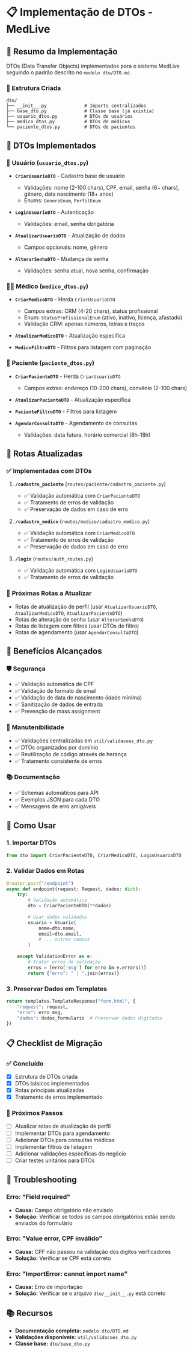 # 📋 Implementação de DTOs - MedLive

## 🎯 Resumo da Implementação

DTOs (Data Transfer Objects) implementados para o sistema MedLive seguindo o padrão descrito no `modelo dto/DTO.md`.

### 📁 Estrutura Criada

```
dto/
├── __init__.py              # Imports centralizados
├── base_dto.py              # Classe base (já existia)
├── usuario_dtos.py          # DTOs de usuários
├── medico_dtos.py           # DTOs de médicos
└── paciente_dtos.py         # DTOs de pacientes
```

## 📝 DTOs Implementados

### 👤 **Usuário** (`usuario_dtos.py`)

- **`CriarUsuarioDTO`** - Cadastro base de usuário
  - Validações: nome (2-100 chars), CPF, email, senha (6+ chars), gênero, data nascimento (18+ anos)
  - Enums: `GeneroEnum`, `PerfilEnum`

- **`LoginUsuarioDTO`** - Autenticação
  - Validações: email, senha obrigatória

- **`AtualizarUsuarioDTO`** - Atualização de dados
  - Campos opcionais: nome, gênero

- **`AlterarSenhaDTO`** - Mudança de senha
  - Validações: senha atual, nova senha, confirmação

### 👨‍⚕️ **Médico** (`medico_dtos.py`)

- **`CriarMedicoDTO`** - Herda `CriarUsuarioDTO`
  - Campos extras: CRM (4-20 chars), status profissional
  - Enum: `StatusProfissionalEnum` (ativo, inativo, licença, afastado)
  - Validação CRM: apenas números, letras e traços

- **`AtualizarMedicoDTO`** - Atualização específica
- **`MedicoFiltroDTO`** - Filtros para listagem com paginação

### 👥 **Paciente** (`paciente_dtos.py`)

- **`CriarPacienteDTO`** - Herda `CriarUsuarioDTO`
  - Campos extras: endereço (10-200 chars), convênio (2-100 chars)

- **`AtualizarPacienteDTO`** - Atualização específica
- **`PacienteFiltroDTO`** - Filtros para listagem
- **`AgendarConsultaDTO`** - Agendamento de consultas
  - Validações: data futura, horário comercial (8h-18h)

## 🔧 Rotas Atualizadas

### ✅ **Implementadas com DTOs**

1. **`/cadastro_paciente`** (`routes/paciente/cadastro_paciente.py`)
   - ✅ Validação automática com `CriarPacienteDTO`
   - ✅ Tratamento de erros de validação
   - ✅ Preservação de dados em caso de erro

2. **`/cadastro_medico`** (`routes/medico/cadastro_medico.py`)
   - ✅ Validação automática com `CriarMedicoDTO`
   - ✅ Tratamento de erros de validação
   - ✅ Preservação de dados em caso de erro

3. **`/login`** (`routes/auth_routes.py`)
   - ✅ Validação automática com `LoginUsuarioDTO`
   - ✅ Tratamento de erros de validação

### 🔄 **Próximas Rotas a Atualizar**

- Rotas de atualização de perfil (usar `AtualizarUsuarioDTO`, `AtualizarMedicoDTO`, `AtualizarPacienteDTO`)
- Rotas de alteração de senha (usar `AlterarSenhaDTO`)
- Rotas de listagem com filtros (usar DTOs de filtro)
- Rotas de agendamento (usar `AgendarConsultaDTO`)

## 🎯 Benefícios Alcançados

### 🛡️ **Segurança**
- ✅ Validação automática de CPF
- ✅ Validação de formato de email
- ✅ Validação de data de nascimento (idade mínima)
- ✅ Sanitização de dados de entrada
- ✅ Prevenção de mass assignment

### 🔧 **Manutenibilidade**
- ✅ Validações centralizadas em `util/validacoes_dto.py`
- ✅ DTOs organizados por domínio
- ✅ Reutilização de código através de herança
- ✅ Tratamento consistente de erros

### 📚 **Documentação**
- ✅ Schemas automáticos para API
- ✅ Exemplos JSON para cada DTO
- ✅ Mensagens de erro amigáveis

## 🚀 Como Usar

### **1. Importar DTOs**

```python
from dto import CriarPacienteDTO, CriarMedicoDTO, LoginUsuarioDTO
```

### **2. Validar Dados em Rotas**

```python
@router.post("/endpoint")
async def endpoint(request: Request, dados: dict):
    try:
        # Validação automática
        dto = CriarPacienteDTO(**dados)
        
        # Usar dados validados
        usuario = Usuario(
            nome=dto.nome,
            email=dto.email,
            # ... outros campos
        )
        
    except ValidationError as e:
        # Tratar erros de validação
        erros = [erro['msg'] for erro in e.errors()]
        return {"erro": " | ".join(erros)}
```

### **3. Preservar Dados em Templates**

```python
return templates.TemplateResponse("form.html", {
    "request": request,
    "erro": erro_msg,
    "dados": dados_formulario  # Preservar dados digitados
})
```

## 📋 Checklist de Migração

### ✅ **Concluído**
- [x] Estrutura de DTOs criada
- [x] DTOs básicos implementados
- [x] Rotas principais atualizadas
- [x] Tratamento de erros implementado

### 🔄 **Próximos Passos**
- [ ] Atualizar rotas de atualização de perfil
- [ ] Implementar DTOs para agendamento
- [ ] Adicionar DTOs para consultas médicas
- [ ] Implementar filtros de listagem
- [ ] Adicionar validações específicas do negócio
- [ ] Criar testes unitários para DTOs

## 🐛 Troubleshooting

### **Erro: "Field required"**
- **Causa:** Campo obrigatório não enviado
- **Solução:** Verificar se todos os campos obrigatórios estão sendo enviados do formulário

### **Erro: "Value error, CPF inválido"**
- **Causa:** CPF não passou na validação dos dígitos verificadores
- **Solução:** Verificar se CPF está correto

### **Erro: "ImportError: cannot import name"**
- **Causa:** Erro de importação
- **Solução:** Verificar se o arquivo `dto/__init__.py` está correto

## 📚 Recursos

- **Documentação completa:** `modelo dto/DTO.md`
- **Validações disponíveis:** `util/validacoes_dto.py`
- **Classe base:** `dto/base_dto.py`